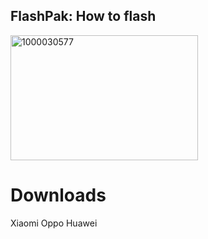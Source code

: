 ## FlashPak: How to flash
<img width="300" height="200" alt="1000030577" src="https://github.com/user-attachments/assets/80ee93bc-5985-4493-b2a6-88512e73c9c4" />

# Downloads
Xiaomi Oppo Huawei
